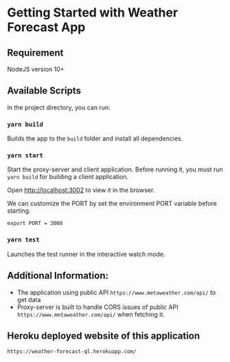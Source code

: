 # Getting Started with Weather Forecast App

## Requirement

NodeJS version 10+

## Available Scripts

In the project directory, you can run:

### `yarn build`

Builds the app to the `build` folder and install all dependencies.

### `yarn start`

Start the proxy-server and client application. Before running it, you must run `yarn build` for building a client application.

Open [http://localhost:3002](http://localhost:3002) to view it in the browser.

We can customize the PORT by set the environment PORT variable before starting.

```
export PORT = 3000
```

### `yarn test`

Launches the test runner in the interactive watch mode.

## Additional Information:
- The application using public API `https://www.metaweather.com/api/` to get data
- Proxy-server is built to handle CORS issues of public API `https://www.metaweather.com/api/` when fetching it.

## Heroku deployed website of this application
```https://weather-forecast-ql.herokuapp.com/``` 
